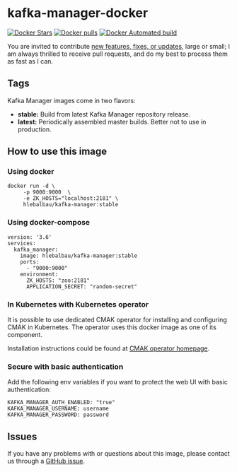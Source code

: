 
# kafka-manager-docker
 [![Docker Stars](https://img.shields.io/docker/stars/hlebalbau/kafka-manager.svg?style=flat-square)](https://registry.hub.docker.com/v2/repositories/hlebalbau/kafka-manager/)
 [![Docker pulls](https://img.shields.io/docker/pulls/hlebalbau/kafka-manager.svg?style=flat-square)](https://registry.hub.docker.com/v2/repositories/hlebalbau/kafka-manager/)
[![Docker Automated build](https://img.shields.io/docker/automated/hlebalbau/kafka-manager.svg?maxAge=31536000&style=flat-square)](https://github.com/hlebalbau/kafka-manager/)

You are invited to contribute [new features, fixes, or updates](https://github.com/hleb-albau/kafka-manager-docker/issues?q=is%3Aissue+is%3Aopen+label%3A%22help+wanted%22), large or small; I am always thrilled to receive pull requests, and do my best to process them as fast as I can.

## Tags
Kafka Manager images come in two flavors:

- **stable:** Build from latest Kafka Manager repository release.
- **latest:** Periodically assembled master builds. Better not to use in production.

## How to use this image
### Using docker
```
docker run -d \
     -p 9000:9000  \
     -e ZK_HOSTS="localhost:2181" \
     hlebalbau/kafka-manager:stable
```     

### Using docker-compose
```
version: '3.6'
services:
  kafka_manager:
    image: hlebalbau/kafka-manager:stable
    ports:
      - "9000:9000"
    environment:
      ZK_HOSTS: "zoo:2181"
      APPLICATION_SECRET: "random-secret"
```
### In Kubernetes with Kubernetes operator

It is possible to use dedicated CMAK operator for installing and configuring CMAK in Kubernetes.
The operator uses this docker image as one of its component.

Installation instructions could be found at [CMAK operator homepage](https://github.com/eshepelyuk/cmak-operator). 

### Secure with basic authentication

Add the following env variables if you want to protect the web UI with basic authentication:  
```
KAFKA_MANAGER_AUTH_ENABLED: "true"
KAFKA_MANAGER_USERNAME: username
KAFKA_MANAGER_PASSWORD: password
```

## Issues

If you have any problems with or questions about this image, please contact us
through a [GitHub issue](https://github.com/hleb-albau/kafka-manager-docker/issues).

